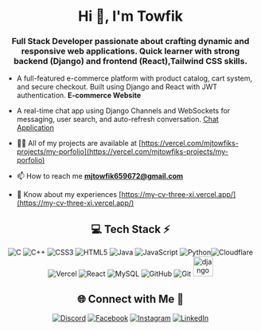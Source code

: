<h1 align="center">Hi 👋, I'm Towfik</h1>
<h3 align="center">Full Stack Developer passionate about crafting dynamic and responsive web applications. Quick learner with strong backend (Django) and frontend (React),Tailwind CSS skills.</h3>

- A full-featured e-commerce platform with product catalog, cart system, and secure checkout. Built using Django and React with JWT authentication. **E-commerce Website**

- A real-time chat app using Django Channels and WebSockets for messaging, user search, and auto-refresh conversation. [Chat Application](https://chat-fonent.vercel.app/)

- 👨‍💻 All of my projects are available at [https://vercel.com/mjtowfiks-projects/my-porfolio](https://vercel.com/mjtowfiks-projects/my-porfolio)

- 📫 How to reach me **mjtowfik659672@gmail.com**

- 📄 Know about my experiences [https://my-cv-three-xi.vercel.app/](https://my-cv-three-xi.vercel.app/)

<p align="left">
</p>


<!-- Tech Stack -->
<div align="center">
  
## 💻 Tech Stack ⚡
![C](https://img.shields.io/badge/c-%2300599C.svg?style=for-the-badge&logo=c&logoColor=white) ![C++](https://img.shields.io/badge/c++-%2300599C.svg?style=for-the-badge&logo=c%2B%2B&logoColor=white) ![CSS3](https://img.shields.io/badge/css3-%231572B6.svg?style=for-the-badge&logo=css3&logoColor=white) ![HTML5](https://img.shields.io/badge/html5-%23E34F26.svg?style=for-the-badge&logo=html5&logoColor=white) ![Java](https://img.shields.io/badge/java-%23ED8B00.svg?style=for-the-badge&logo=openjdk&logoColor=white) ![JavaScript](https://img.shields.io/badge/javascript-%23323330.svg?style=for-the-badge&logo=javascript&logoColor=%23F7DF1E) ![Python](https://img.shields.io/badge/python-3670A0?style=for-the-badge&logo=python&logoColor=ffdd54)![Cloudflare](https://img.shields.io/badge/Cloudflare-F38020?style=for-the-badge&logo=Cloudflare&logoColor=white) ![Vercel](https://img.shields.io/badge/vercel-%23000000.svg?style=for-the-badge&logo=vercel&logoColor=white)  ![React](https://img.shields.io/badge/react-%2320232a.svg?style=for-the-badge&logo=react&logoColor=%2361DAFB)  ![MySQL](https://img.shields.io/badge/mysql-4479A1.svg?style=for-the-badge&logo=mysql&logoColor=white) ![GitHub](https://img.shields.io/badge/github-%23121011.svg?style=for-the-badge&logo=github&logoColor=white) ![Git](https://img.shields.io/badge/git-%23F05033.svg?style=for-the-badge&logo=git&logoColor=white) <a href="https://www.djangoproject.com/" target="_blank" rel="noreferrer"> <img src="https://cdn.worldvectorlogo.com/logos/django.svg" alt="django" width="40" height="40"/> </a>
</div>



<!-- Social connections -->
<div align="center">










## 🌐 Connect with Me 🍬
 [![Discord](https://img.shields.io/badge/Discord-%237289DA.svg?logo=discord&logoColor=white)]() [![Facebook](https://img.shields.io/badge/Facebook-%231877F2.svg?logo=Facebook&logoColor=white)](https://www.facebook.com/mj.towfik.5) [![Instagram](https://img.shields.io/badge/Instagram-%23E4405F.svg?logo=Instagram&logoColor=white)](https://www.instagram.com/mj_towfik/?hl=en) [![LinkedIn](https://img.shields.io/badge/LinkedIn-%230077B5.svg?logo=linkedin&logoColor=white)](https://www.linkedin.com/in/towfik-islam-79aa262b6/) 
</div>
